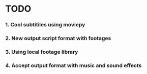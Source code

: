 # TODO

### 1. Cool subtitiles using moviepy
### 2. New output script format with footages
### 3. Using local footage library
### 4. Accept output format with music and sound effects